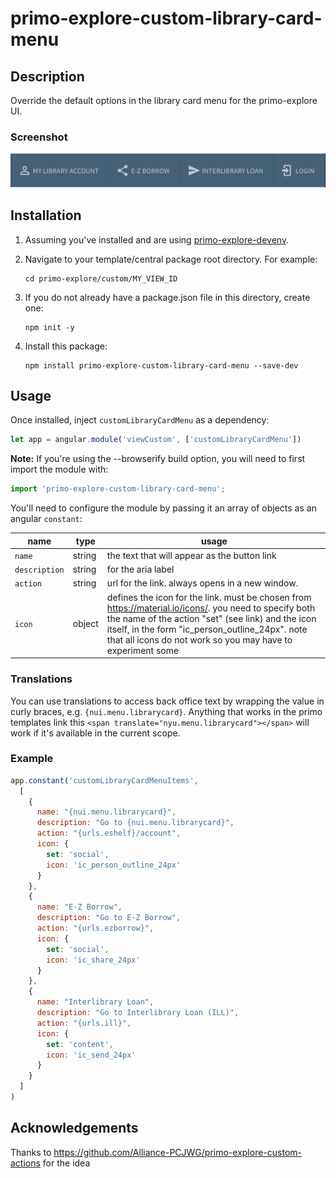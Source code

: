 # primo-explore-custom-library-card-menu

## Description

Override the default options in the library card menu for the primo-explore UI.

### Screenshot

![screenshot](screenshot.png)

## Installation

1. Assuming you've installed and are using [primo-explore-devenv](https://github.com/ExLibrisGroup/primo-explore-devenv).

2. Navigate to your template/central package root directory. For example:
    ```
    cd primo-explore/custom/MY_VIEW_ID
    ```
3. If you do not already have a package.json file in this directory, create one:
    ```
    npm init -y
    ```
4. Install this package:
    ```
    npm install primo-explore-custom-library-card-menu --save-dev
    ```

## Usage

Once installed, inject `customLibraryCardMenu` as a dependency:

```js
let app = angular.module('viewCustom', ['customLibraryCardMenu'])
```

**Note:** If you're using the --browserify build option, you will need to first import the module with:

```js
import 'primo-explore-custom-library-card-menu';
```

You'll need to configure the module by passing it an array of objects as an angular `constant`:

| name | type | usage |
|------|-------------|--------|
| `name` | string | the text that will appear as the button link |
| `description` | string | for the aria label |
| `action` | string | url for the link. always opens in a new window. |
| `icon` | object | defines the icon for the link. must be chosen from <https://material.io/icons/>. you need to specify both the name of the action "set" (see link) and the icon itself, in the form "ic_person_outline_24px". note that all icons do not work so you may have to experiment some |

### Translations

You can use translations to access back office text by wrapping the value in curly braces, e.g. `{nui.menu.librarycard}`. Anything that works in the primo templates link this `<span translate="nyu.menu.librarycard"></span>` will work if it's available in the current scope.

### Example

```js
app.constant('customLibraryCardMenuItems',
  [
    {
      name: "{nui.menu.librarycard}",
      description: "Go to {nui.menu.librarycard}",
      action: "{urls.eshelf}/account",
      icon: {
        set: 'social',
        icon: 'ic_person_outline_24px'
      }
    },
    {
      name: "E-Z Borrow",
      description: "Go to E-Z Borrow",
      action: "{urls.ezborrow}",
      icon: {
        set: 'social',
        icon: 'ic_share_24px'
      }
    },
    {
      name: "Interlibrary Loan",
      description: "Go to Interlibrary Loan (ILL)",
      action: "{urls.ill}",
      icon: {
        set: 'content',
        icon: 'ic_send_24px'
      }
    }
  ]
)
```

## Acknowledgements

Thanks to https://github.com/Alliance-PCJWG/primo-explore-custom-actions
for the idea
